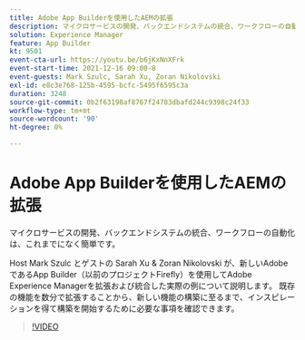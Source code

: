 ```yaml
---
title: Adobe App Builderを使用したAEMの拡張
description: マイクロサービスの開発、バックエンドシステムの統合、ワークフローの自動化は、これまでになく簡単です。
solution: Experience Manager
feature: App Builder
kt: 9501
event-cta-url: https://youtu.be/b6jKxNnXFrk
event-start-time: 2021-12-16 09:00-8
event-guests: Mark Szulc, Sarah Xu, Zoran Nikolovski
exl-id: e8c3e768-125b-4595-bcfc-5495f6595c3a
duration: 3248
source-git-commit: 0b2f63198af8767f24783dbafd244c9398c24f33
workflow-type: tm+mt
source-wordcount: '90'
ht-degree: 0%

---
```


# Adobe App Builderを使用したAEMの拡張

マイクロサービスの開発、バックエンドシステムの統合、ワークフローの自動化は、これまでになく簡単です。

Host Mark Szulc とゲストの Sarah Xu &amp; Zoran Nikolovski が、新しいAdobeであるApp Builder（以前のプロジェクトFirefly）を使用してAdobe Experience Managerを拡張および統合した実際の例について説明します。  既存の機能を数分で拡張することから、新しい機能の構築に至るまで、インスピレーションを得て構築を開始するために必要な事項を確認できます。

>[!VIDEO](https://video.tv.adobe.com/v/339319/?quality=12&learn=on)

